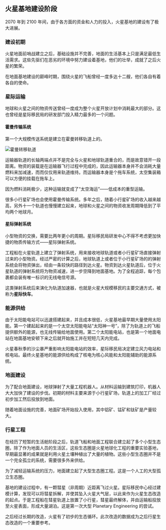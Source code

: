## 火星基地建设阶段

2070 年到 2100 年间，由于各方面的资金和人力的投入，火星基地的建设有了极大进展。

### 建设初期

火星地面前哨战建立之后，基础设施并不完善，地面的生活基本上只是满足最低生活需求。这些先驱们在恶劣的环境中努力建设着基地，他们的壮举，成就了之后火星的繁荣。

在地面基地建设的巅峰时期，围绕火星的飞船曾经一度多达十二艘，他们各自有着各自的使命。

### 星际运输

地球和火星之间的物资传送曾经一度成为整个火星开放计划中消耗最大的部分。这也曾经是星际移民局的研发部门投入精力最多的一个问题。

#### 霍曼传输系统

第一个大规模传送系统是建立在霍曼转移轨道上的。

![霍曼转移轨道](https://raw.githubusercontent.com/InterImm/InterImmBook/master/resources/hohmannSystem.png)

运输器轨道的长轴两端点并不是完全与火星和地球轨道重合的，而是故意错开一段距离。物资的装载是在运输器飞行过程中完成的，因此运输器本身并不会消耗大量燃料来加减速，而而仅仅用来轨道维持。而运输器本身是个拖车系统，太空集装箱可以方便的挂载在拖车上。

因为燃料消耗极少，这种运输就变成了“太空海运”——低成本的重型运输。

很多小行星矿场也会使用霍曼传输系统。多年之后，随着小行星矿场的收入越来越高，另外十一个轨道也慢慢建立起来，地球和火星之间的物资收发周期降低到了平均两个地球月。


#### 星际弹射系统

小型物资的交换，需要比两年更小的周期。星际移民局研发中心不得不考虑更加快捷的物质传输方式——星际弹射系统。

工程船在火星轨道上建立了弹射系统，用来接收地球轨道或者小行星矿场直接弹射过来的小型物资。经过严密的计算之后，地球轨道上或者位于小行星矿场的的弹射系统会将物资弹出，经由一条较快的路径到达火星。物资到达火星轨道后，位于火星轨道的弹射系统将为物资减速，进一步空降到地面基地。为了全程追踪，每个包裹都会装有唯一标识的无线电信号源。

这类弹射系统后来演化为轨道加速器，也就是火星大规模移民的主要交通方式，被称为**星际快车**。



### 能源供给

由于太阳能电站可以迅速搭建起来，并且成本很低，火星基地最早期大量使用太阳能。第一个建起起来的是一个太空太阳能电站“太阳神一号”，除了为轨道上的飞船提供额外的能源，也无线传输给地面使用。第二个太阳能电站，也是第一个地面电站在地面基地安顿下来之后就开始施工并在短短几天内完成。

火星春秋季的沙尘暴严重影响太阳能电站的效率，星际移民局决定建立风力电站和核电站。最终火星基地的能源供给构成了核电为核心风能和太阳能辅助的能源系统。





### 地面建设

为了配合地面建设，地球弹射了大量工程机器人。从材料运输到建筑打印，机器人大大加快了建设的步伐。初期的材料主要来源于小行星矿场，轨道上的加工厂经过初步加工然后投放到地面。

随着地面设施的完善，地面矿场开始投入使用，其中铝矿、锰矿和钛矿是产量较大。



### 行星工程

在经历了短暂的生活舱阶段之后，轨道飞船和地面工程联合建立起了多个小型生态圈，除了作为地面人员的生活区，这些生态圈是火星地球化工程的重要实验基地，早期最显著的成果就是利用火星土壤种植出了大量的植物。这些小型生态圈并不是一个完全孤立的系统，需要很多外来供给。

为了减轻运输系统的压力，地面建立起了大型生态圈工程。这是一个人工的大型孤立生态圈。

基地的建设过程中，有一颗彗星（非周期）近距离飞过火星。星际移民中心经过建模计算，发现可以将彗星拆解，并使其坠入火星大气层，以此来作为火星生态改造的起点。于是工程船在彗星轨道上放置了小行星，彗星最终解体，并由运输船投放至火星表面，形成大量湖泊。这是第一次大型 Planetary Engineering 的尝试。

之后经过长期的改造，火星有了初步的生态循环。此次改造的数据成为之后行星生态改造的一个重要参考。
